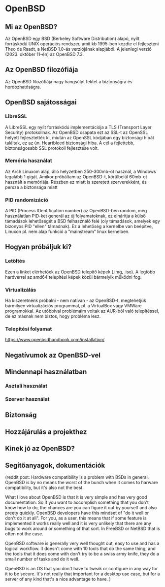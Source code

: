 # OpenBSD

## Mi az OpenBSD?

Az OpenBSD egy BSD (Berkeley Software Distribution) alapú, nyílt forráskódú UNIX operációs rendszer, amit kb 1995-ben kezdte el fejleszteni Theo de Raadt, a NetBSD 1.0-ás verziójának alapjából. A jelenlegi verzió (2023. október 11-én) az OpenBSD 7.3.

## Az OpenBSD filozófiája
Az OpenBSD filozófiája nagy hangsúlyt fektet a biztonságra és hordozhatóságra.

## OpenBSD sajátosságai
### LibreSSL
A LibreSSL egy nyílt forráskódú implementációja a TLS (Transport Layer Security) protokollnak. Az OpenBSD csapata ezt az SSL-t az OpenSSL helyett fejlesztették ki, miután az OpenSSL kódjában egy biztonsági hibát találtak, ez az ún. Heartbleed biztonsági hiba. A cél a fejlettebb, biztonságosabb SSL protokoll fejlesztése volt.

### Memória használat

Az Arch Linuxom alap, álló helyzetben 250-300mb-ot használ, a Windows legalább 1 gigát. Amikor próbáltam az OpenBSD-t, körülbelül 60mb-ot használt a memóriája.
Részben ez miatt is szeretett szerverekként, és persze a biztonsága miatt

### PID randomizáció
A PID (Process IDentification number) az OpenBSD-ben random, még használatlan PID-ket generál az új folyamatoknak, ez elhárítja a külső támadások lehetőségét a BSD felhasználó felé (oly támadások, amelyek egy bizonyos PID "ellen" támadnak). Ez a lehetőség a kernelbe van beépítve, Linuxon pl. nem alap funkció a "mainstream" linux kernelben.

## Hogyan próbáljuk ki?
### Letöltés
Ezen a linket elérhetőek az OpenBSD telepítő képek (.img, .iso). A legtöbb hardverrel az amd64 telepítési képek közül bármelyik működni fog.

### Virtualizálás
Ha kiszeretnénk próbálni - nem natívan - az OpenBSD-t, megtehetjük bármilyen virtualizációs programmal, pl. a VirtualBox vagy VMWare programokkal. Az utóbbival problémáim voltak az AUR-ból való telepítéssel, de ez másnak nem biztos, hogy probléma lesz.

### Telepítési folyamat
https://www.openbsdhandbook.com/installation/

## Negatívumok az OpenBSD-vel


## Mindennapi használatban
### Asztali használat
### Szerver használat

## Biztonság

## Hozzájárulás a projekthez

## Kinek jó az OpenBSD?

## Segítőanyagok, dokumentációk

(reddit post:
Hardware compatibility is a problem with BSDs in general. OpenBSD is by no means the worst of the bunch when it comes to harware compatibility, but it's also not the best.

What I love about OpenBSD is that it is very simple and has very good documentation. So if you want to accomplish something that you don't know how to do, the chances are you can figure it out by yourself and also preety quickly. OpenBSD developers have this mindset of "do it well or don't do it at all". For you, as a user, this means that if some feature is implemented it works really well and it is very unlikely that there are any bugs to work around or something of that sort. In FreeBSD or NetBSD that is often not the case.

OpenBSD software is generally very well thought out, easy to use and has a logical workflow. It doesn't come with 10 tools that do the same thing, and the tools that it does come with don't try to be a swiss army knife, they do a small number of tasks and do it well.

OpenBSD is an OS that you don't have to tweak or configure in any way for it to be secure. It's not really that important for a desktop use case, but for a server of any kind that's a nice advantage to have.
)
